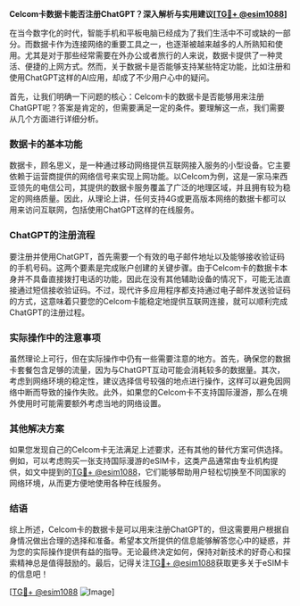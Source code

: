 **Celcom卡数据卡能否注册ChatGPT？深入解析与实用建议[[TG💪+ @esim1088](https://t.me/s/esim1088)]**

在当今数字化的时代，智能手机和平板电脑已经成为了我们生活中不可或缺的一部分。而数据卡作为连接网络的重要工具之一，也逐渐被越来越多的人所熟知和使用。尤其是对于那些经常需要在外办公或者旅行的人来说，数据卡提供了一种灵活、便捷的上网方式。然而，关于数据卡是否能够支持某些特定功能，比如注册和使用ChatGPT这样的AI应用，却成了不少用户心中的疑问。

首先，让我们明确一下问题的核心：Celcom卡的数据卡是否能够用来注册ChatGPT呢？答案是肯定的，但需要满足一定的条件。要理解这一点，我们需要从几个方面进行详细分析。

### 数据卡的基本功能

数据卡，顾名思义，是一种通过移动网络提供互联网接入服务的小型设备。它主要依赖于运营商提供的网络信号来实现上网功能。以Celcom为例，这是一家马来西亚领先的电信公司，其提供的数据卡服务覆盖了广泛的地理区域，并且拥有较为稳定的网络质量。因此，从理论上讲，任何支持4G或更高版本网络的数据卡都可以用来访问互联网，包括使用ChatGPT这样的在线服务。

### ChatGPT的注册流程

要注册并使用ChatGPT，首先需要一个有效的电子邮件地址以及能够接收验证码的手机号码。这两个要素是完成账户创建的关键步骤。由于Celcom卡的数据卡本身并不具备直接拨打电话的功能，因此在没有其他辅助设备的情况下，可能无法直接通过短信接收验证码。不过，现代许多应用程序都支持通过电子邮件发送验证码的方式，这意味着只要您的Celcom卡能稳定地提供互联网连接，就可以顺利完成ChatGPT的注册过程。

### 实际操作中的注意事项

虽然理论上可行，但在实际操作中仍有一些需要注意的地方。首先，确保您的数据卡套餐包含足够的流量，因为与ChatGPT互动可能会消耗较多的数据量。其次，考虑到网络环境的稳定性，建议选择信号较强的地点进行操作，这样可以避免因网络中断而导致的操作失败。此外，如果您的Celcom卡不支持国际漫游，那么在境外使用时可能需要额外考虑当地的网络设置。

### 其他解决方案

如果您发现自己的Celcom卡无法满足上述要求，还有其他的替代方案可供选择。例如，可以考虑购买一张支持国际漫游的eSIM卡，这类产品通常由专业机构提供，如文中提到的[TG💪+ @esim1088](https://t.me/s/esim1088)，它们能够帮助用户轻松切换至不同国家的网络环境，从而更方便地使用各种在线服务。

### 结语

综上所述，Celcom卡的数据卡是可以用来注册ChatGPT的，但这需要用户根据自身情况做出合理的选择和准备。希望本文所提供的信息能够解答您心中的疑惑，并为您的实际操作提供有益的指导。无论最终决定如何，保持对新技术的好奇心和探索精神总是值得鼓励的。最后，记得关注[TG💪+ @esim1088](https://t.me/s/esim1088)获取更多关于eSIM卡的信息吧！

[[TG💪+ @esim1088](https://t.me/s/esim1088) ![Image](https://i.postimg.cc/4NQfJmqS/Snipaste-2025-05-13-00-14-12.png)]